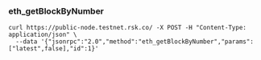 ### eth_getBlockByNumber 
```
curl https://public-node.testnet.rsk.co/ -X POST -H "Content-Type: application/json" \
  --data '{"jsonrpc":"2.0","method":"eth_getBlockByNumber","params":["latest",false],"id":1}'

```